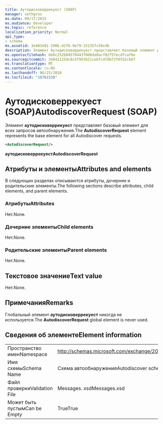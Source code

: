 ```yaml
---
title: Аутодисковеррекуест (SOAP)
manager: sethgros
ms.date: 09/17/2015
ms.audience: Developer
ms.topic: reference
localization_priority: Normal
api_type:
- schema
ms.assetid: 3e403e81-290b-42f6-9e79-15135fc58c4b
description: Элемент Аутодисковеррекуест представляет базовый элемент для всех запросов автообнаружения.
ms.openlocfilehash: bb8c252b84578443f0d6da0acf02f57ecd7caf6e
ms.sourcegitcommit: 34041125dc8c5f993b21cebfc4f8b72f0fd2cb6f
ms.translationtype: MT
ms.contentlocale: ru-RU
ms.lasthandoff: 06/25/2018
ms.locfileid: "19761538"
---
```

# <a name="autodiscoverrequest-soap"></a><span data-ttu-id="1318d-103">Аутодисковеррекуест (SOAP)</span><span class="sxs-lookup"><span data-stu-id="1318d-103">AutodiscoverRequest (SOAP)</span></span>

<span data-ttu-id="1318d-104">Элемент **аутодисковеррекуест** представляет базовый элемент для всех запросов автообнаружения.</span><span class="sxs-lookup"><span data-stu-id="1318d-104">The **AutodiscoverRequest** element represents the base element for all Autodiscover requests.</span></span> 
  
```XML
<AutodiscoverRequest/>
```

 <span data-ttu-id="1318d-105">**аутодисковеррекуест**</span><span class="sxs-lookup"><span data-stu-id="1318d-105">**AutodiscoverRequest**</span></span>
## <a name="attributes-and-elements"></a><span data-ttu-id="1318d-106">Атрибуты и элементы</span><span class="sxs-lookup"><span data-stu-id="1318d-106">Attributes and elements</span></span>

<span data-ttu-id="1318d-107">В следующих разделах описываются атрибуты, дочерние и родительские элементы.</span><span class="sxs-lookup"><span data-stu-id="1318d-107">The following sections describe attributes, child elements, and parent elements.</span></span>
  
### <a name="attributes"></a><span data-ttu-id="1318d-108">Атрибуты</span><span class="sxs-lookup"><span data-stu-id="1318d-108">Attributes</span></span>

<span data-ttu-id="1318d-109">Нет.</span><span class="sxs-lookup"><span data-stu-id="1318d-109">None.</span></span>
  
### <a name="child-elements"></a><span data-ttu-id="1318d-110">Дочерние элементы</span><span class="sxs-lookup"><span data-stu-id="1318d-110">Child elements</span></span>

<span data-ttu-id="1318d-111">Нет.</span><span class="sxs-lookup"><span data-stu-id="1318d-111">None.</span></span>
  
### <a name="parent-elements"></a><span data-ttu-id="1318d-112">Родительские элементы</span><span class="sxs-lookup"><span data-stu-id="1318d-112">Parent elements</span></span>

<span data-ttu-id="1318d-113">Нет.</span><span class="sxs-lookup"><span data-stu-id="1318d-113">None.</span></span>
  
## <a name="text-value"></a><span data-ttu-id="1318d-114">Текстовое значение</span><span class="sxs-lookup"><span data-stu-id="1318d-114">Text value</span></span>

<span data-ttu-id="1318d-115">Нет.</span><span class="sxs-lookup"><span data-stu-id="1318d-115">None.</span></span>
  
## <a name="remarks"></a><span data-ttu-id="1318d-116">Примечания</span><span class="sxs-lookup"><span data-stu-id="1318d-116">Remarks</span></span>

<span data-ttu-id="1318d-117">Глобальный элемент **аутодисковеррекуест** никогда не используется.</span><span class="sxs-lookup"><span data-stu-id="1318d-117">The **AutodiscoverRequest** global element is never used.</span></span> 
  
## <a name="element-information"></a><span data-ttu-id="1318d-118">Сведения об элементе</span><span class="sxs-lookup"><span data-stu-id="1318d-118">Element information</span></span>

|||
|:-----|:-----|
|<span data-ttu-id="1318d-119">Пространство имен</span><span class="sxs-lookup"><span data-stu-id="1318d-119">Namespace</span></span>  <br/> |http://schemas.microsoft.com/exchange/2010/Autodiscover  <br/> |
|<span data-ttu-id="1318d-120">Имя схемы</span><span class="sxs-lookup"><span data-stu-id="1318d-120">Schema Name</span></span>  <br/> |<span data-ttu-id="1318d-121">Схема автообнаружения</span><span class="sxs-lookup"><span data-stu-id="1318d-121">Autodiscover schema</span></span>  <br/> |
|<span data-ttu-id="1318d-122">Файл проверки</span><span class="sxs-lookup"><span data-stu-id="1318d-122">Validation File</span></span>  <br/> |<span data-ttu-id="1318d-123">Messages. xsd</span><span class="sxs-lookup"><span data-stu-id="1318d-123">Messages.xsd</span></span>  <br/> |
|<span data-ttu-id="1318d-124">Может быть пустым</span><span class="sxs-lookup"><span data-stu-id="1318d-124">Can be Empty</span></span>  <br/> |<span data-ttu-id="1318d-125">True</span><span class="sxs-lookup"><span data-stu-id="1318d-125">True</span></span>  <br/> |
   

